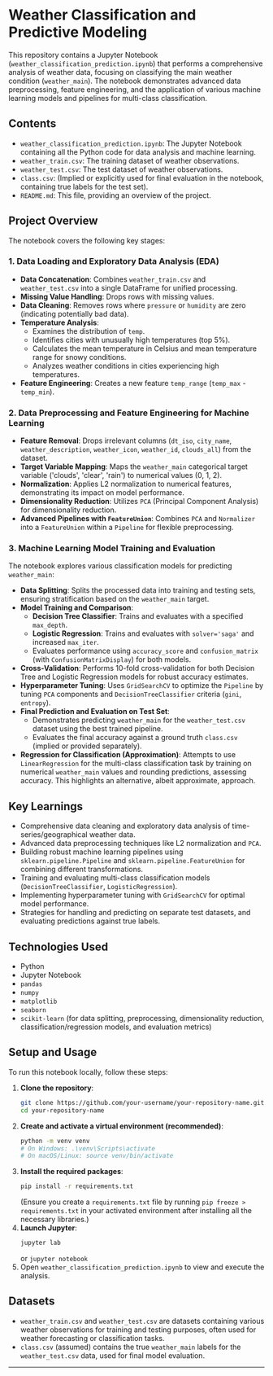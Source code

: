 # Weather Classification and Predictive Modeling

This repository contains a Jupyter Notebook (`weather_classification_prediction.ipynb`) that performs a comprehensive analysis of weather data, focusing on classifying the main weather condition (`weather_main`). The notebook demonstrates advanced data preprocessing, feature engineering, and the application of various machine learning models and pipelines for multi-class classification.

## Contents

*   `weather_classification_prediction.ipynb`: The Jupyter Notebook containing all the Python code for data analysis and machine learning.
*   `weather_train.csv`: The training dataset of weather observations.
*   `weather_test.csv`: The test dataset of weather observations.
*   `class.csv`: (Implied or explicitly used for final evaluation in the notebook, containing true labels for the test set).
*   `README.md`: This file, providing an overview of the project.

## Project Overview

The notebook covers the following key stages:

### 1. Data Loading and Exploratory Data Analysis (EDA)

*   **Data Concatenation**: Combines `weather_train.csv` and `weather_test.csv` into a single DataFrame for unified processing.
*   **Missing Value Handling**: Drops rows with missing values.
*   **Data Cleaning**: Removes rows where `pressure` or `humidity` are zero (indicating potentially bad data).
*   **Temperature Analysis**:
    *   Examines the distribution of `temp`.
    *   Identifies cities with unusually high temperatures (top 5%).
    *   Calculates the mean temperature in Celsius and mean temperature range for snowy conditions.
    *   Analyzes weather conditions in cities experiencing high temperatures.
*   **Feature Engineering**: Creates a new feature `temp_range` (`temp_max` - `temp_min`).

### 2. Data Preprocessing and Feature Engineering for Machine Learning

*   **Feature Removal**: Drops irrelevant columns (`dt_iso`, `city_name`, `weather_description`, `weather_icon`, `weather_id`, `clouds_all`) from the dataset.
*   **Target Variable Mapping**: Maps the `weather_main` categorical target variable ('clouds', 'clear', 'rain') to numerical values (0, 1, 2).
*   **Normalization**: Applies L2 normalization to numerical features, demonstrating its impact on model performance.
*   **Dimensionality Reduction**: Utilizes `PCA` (Principal Component Analysis) for dimensionality reduction.
*   **Advanced Pipelines with `FeatureUnion`**: Combines `PCA` and `Normalizer` into a `FeatureUnion` within a `Pipeline` for flexible preprocessing.

### 3. Machine Learning Model Training and Evaluation

The notebook explores various classification models for predicting `weather_main`:

*   **Data Splitting**: Splits the processed data into training and testing sets, ensuring stratification based on the `weather_main` target.
*   **Model Training and Comparison**:
    *   **Decision Tree Classifier**: Trains and evaluates with a specified `max_depth`.
    *   **Logistic Regression**: Trains and evaluates with `solver='saga'` and increased `max_iter`.
    *   Evaluates performance using `accuracy_score` and `confusion_matrix` (with `ConfusionMatrixDisplay`) for both models.
*   **Cross-Validation**: Performs 10-fold cross-validation for both Decision Tree and Logistic Regression models for robust accuracy estimates.
*   **Hyperparameter Tuning**: Uses `GridSearchCV` to optimize the `Pipeline` by tuning `PCA` components and `DecisionTreeClassifier` criteria (`gini`, `entropy`).
*   **Final Prediction and Evaluation on Test Set**:
    *   Demonstrates predicting `weather_main` for the `weather_test.csv` dataset using the best trained pipeline.
    *   Evaluates the final accuracy against a ground truth `class.csv` (implied or provided separately).
*   **Regression for Classification (Approximation)**: Attempts to use `LinearRegression` for the multi-class classification task by training on numerical `weather_main` values and rounding predictions, assessing accuracy. This highlights an alternative, albeit approximate, approach.

## Key Learnings

*   Comprehensive data cleaning and exploratory data analysis of time-series/geographical weather data.
*   Advanced data preprocessing techniques like L2 normalization and `PCA`.
*   Building robust machine learning pipelines using `sklearn.pipeline.Pipeline` and `sklearn.pipeline.FeatureUnion` for combining different transformations.
*   Training and evaluating multi-class classification models (`DecisionTreeClassifier`, `LogisticRegression`).
*   Implementing hyperparameter tuning with `GridSearchCV` for optimal model performance.
*   Strategies for handling and predicting on separate test datasets, and evaluating predictions against true labels.

## Technologies Used

*   Python
*   Jupyter Notebook
*   `pandas`
*   `numpy`
*   `matplotlib`
*   `seaborn`
*   `scikit-learn` (for data splitting, preprocessing, dimensionality reduction, classification/regression models, and evaluation metrics)

## Setup and Usage

To run this notebook locally, follow these steps:

1.  **Clone the repository**:
    ```bash
    git clone https://github.com/your-username/your-repository-name.git
    cd your-repository-name
    ```
2.  **Create and activate a virtual environment (recommended)**:
    ```bash
    python -m venv venv
    # On Windows: .\venv\Scripts\activate
    # On macOS/Linux: source venv/bin/activate
    ```
3.  **Install the required packages**:
    ```bash
    pip install -r requirements.txt
    ```
    (Ensure you create a `requirements.txt` file by running `pip freeze > requirements.txt` in your activated environment after installing all the necessary libraries.)
4.  **Launch Jupyter**:
    ```bash
    jupyter lab
    ```
    or `jupyter notebook`
5.  Open `weather_classification_prediction.ipynb` to view and execute the analysis.

## Datasets

*   `weather_train.csv` and `weather_test.csv` are datasets containing various weather observations for training and testing purposes, often used for weather forecasting or classification tasks.
*   `class.csv` (assumed) contains the true `weather_main` labels for the `weather_test.csv` data, used for final model evaluation.

---
